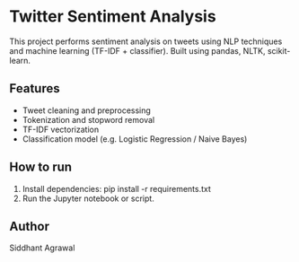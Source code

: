 # Twitter Sentiment Analysis

This project performs sentiment analysis on tweets using NLP techniques and machine learning (TF-IDF + classifier). Built using pandas, NLTK, scikit-learn.

## Features
- Tweet cleaning and preprocessing
- Tokenization and stopword removal
- TF-IDF vectorization
- Classification model (e.g. Logistic Regression / Naive Bayes)

## How to run
1. Install dependencies:
pip install -r requirements.txt
2. Run the Jupyter notebook or script.

## Author
Siddhant Agrawal
